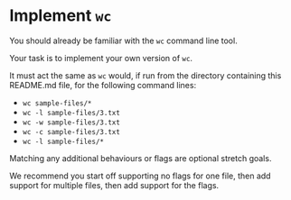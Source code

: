 # Implement `wc`

You should already be familiar with the `wc` command line tool.

Your task is to implement your own version of `wc`.

It must act the same as `wc` would, if run from the directory containing this README.md file, for the following command lines:

* `wc sample-files/*`
* `wc -l sample-files/3.txt`
* `wc -w sample-files/3.txt`
* `wc -c sample-files/3.txt`
* `wc -l sample-files/*`

Matching any additional behaviours or flags are optional stretch goals.

We recommend you start off supporting no flags for one file, then add support for multiple files, then add support for the flags.
